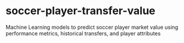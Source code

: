 # soccer-player-transfer-value
Machine Learning models to predict soccer player market value using performance metrics, historical transfers, and player attributes
